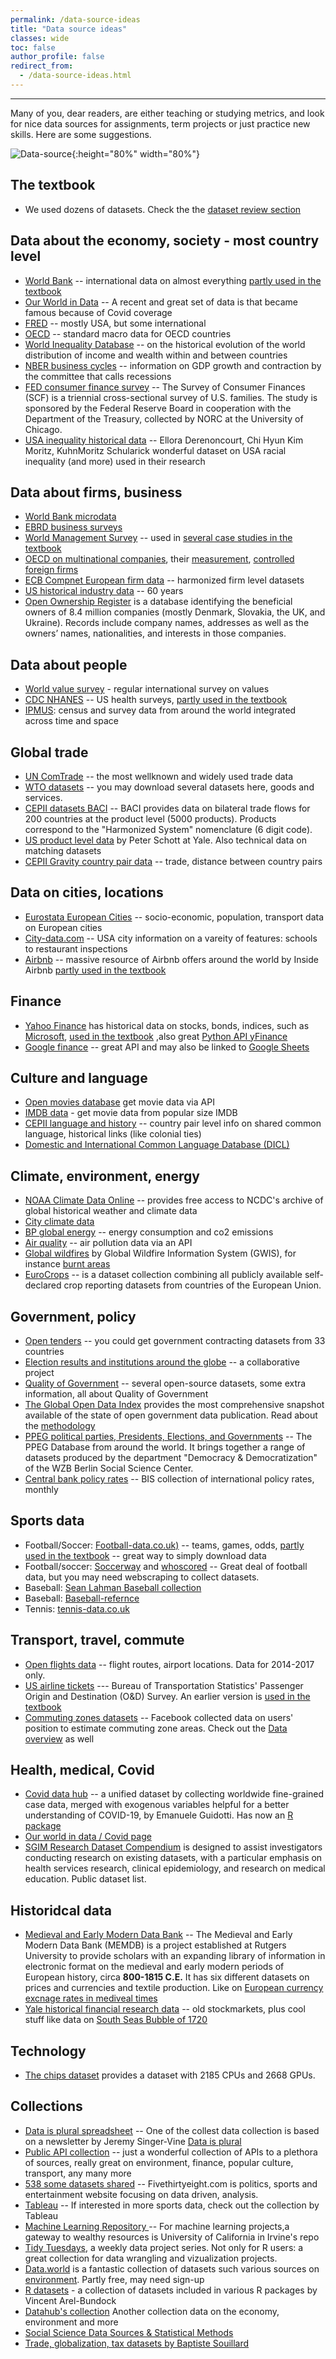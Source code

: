 ```yaml
---
permalink: /data-source-ideas
title: "Data source ideas"
classes: wide
toc: false
author_profile: false
redirect_from:
  - /data-source-ideas.html
---
```

___

Many of you, dear readers, are either teaching or studying metrics, and look for nice data sources for assignments, term projects or just practice new skills. Here are some suggestions. 


![Data-source](/images/data-source-ideas.png){:height="80%" width="80%"}

## The textbook
* We used dozens of datasets. Check the the [dataset review section](/datasets/)


## Data about the economy, society - most country level

* [World Bank](https://data.worldbank.org/) -- international data on almost everything [partly used in the textbook](/casestudies/#ch08b-how-is-life-expectancy-related-to-the-average-income-of-a-country)
* [Our World in Data](https://ourworldindata.org/) -- A recent and great set of data is that became famous because of Covid coverage
* [FRED]( https://fred.stlouisfed.org/) -- mostly USA, but some international 
* [OECD](https://data.oecd.org) --  standard macro data for OECD countries
* [World Inequality Database](https://wid.world) -- on the historical evolution of the world distribution of income and wealth within and between countries 
* [NBER business cycles](https://www.nber.org/research/data/us-business-cycle-expansions-and-contractions) -- information on GDP growth and contraction by the committee that calls recessions
* [FED consumer finance survey](https://www.federalreserve.gov/econres/aboutscf.htm) -- The Survey of Consumer Finances (SCF) is a triennial cross-sectional survey of U.S. families. The study is sponsored by the Federal Reserve Board in cooperation with the Department of the Treasury, collected by NORC at the University of Chicago. 
* [USA inequality historical data](https://sites.google.com/view/ellora-derenoncourt/us-inequality-data) -- Ellora Derenoncourt, Chi Hyun Kim Moritz, KuhnMoritz Schularick wonderful dataset on USA racial inequality (and more) used in their research


## Data about firms, business

* [World Bank microdata](https://microdata.worldbank.org/index.php/home)
* [EBRD business surveys](https://www.beeps-ebrd.com/)
* [World Management Survey](https://worldmanagementsurvey.org/survey-data/download-data/) -- used in [several case studies in the textbook](/casestudies/#ch04a-management-quality-and-firm-size-describing-patterns-of-association)  
* [OECD on multinational companies](https://www.oecd.org/sti/ind/amne.htm), their [measurement](https://www.oecd.org/sdd/its/measuring-multinational-enterprises.htm), [controlled foreign firms](https://qdd.oecd.org/subject.aspx?Subject=CFC)
* [ECB Compnet European firm data](https://www.comp-net.org/) -- harmonized firm level datasets
* [US historical industry data](https://www.nber.org/research/data/nber-ces-manufacturing-industry-database) -- 60 years
* [Open Ownership Register](https://register.openownership.org/download) is a database identifying the beneficial owners of 8.4 million companies (mostly Denmark, Slovakia, the UK, and Ukraine). Records include company names, addresses as well as the owners’ names, nationalities, and interests in those companies.

## Data about people
* [World value survey](https://www.worldvaluessurvey.org/wvs.jsp) - regular international survey on values
* [CDC NHANES](https://www.cdc.gov/nchs/nhanes/index.htm) -- US health surveys, [partly used in the textbook](/casestudies/#ch19a-food-and-health)
* [IPMUS](www.ipums.org): census and survey data from around the world integrated across time and space 


## Global trade
* [UN ComTrade](https://comtrade.un.org/) -- the most wellknown and widely used trade data
* [WTO datasets](https://www.wto.org/english/res_e/statis_e/trade_datasets_e.htm) -- you may download several datasets here, goods and services.
* [CEPII datasets BACI](http://www.cepii.fr/CEPII/en/bdd_modele/bdd_modele_item.asp?id=37) -- BACI provides data on bilateral trade flows for 200 countries at the product level (5000 products). Products correspond to the "Harmonized System" nomenclature (6 digit code).
* [US product level data](https://faculty.som.yale.edu/peterschott/international-trade-data/) by Peter Schott at Yale. Also technical data on matching datasets
* [CEPII Gravity country pair data](http://www.cepii.fr/cepii/en/bdd_modele/bdd_modele_item.asp?id=8) -- trade, distance between country pairs

## Data on cities, locations
* [Eurostata European Cities](https://ec.europa.eu/eurostat/statistics-explained/index.php?title=Statistics_on_European_cities) -- socio-economic, population, transport data on European cities
* [City-data.com](https://www.city-data.com/) -- USA city information on a vareity of features: schools to restaurant inspections
* [Airbnb](http://insideairbnb.com/) -- massive resource of Airbnb offers around the world by Inside Airbnb  [partly used in the textbook](/casestudies/#ch14b-predicting-airbnb-apartment-prices-selecting-a-regression-model)


## Finance
* [Yahoo Finance](https://finance.yahoo.com/) has historical data on stocks, bonds, indices, such as [Microsoft](https://finance.yahoo.com/quote/MSFT/history?p=MSFT), [used in the textbook](/casestudies/#ch12a-returns-on-a-company-stock-and-market-returns) ,also great [Python API yFinance](https://aroussi.com/post/python-yahoo-finance)
* [Google finance](https://www.google.com/finance/?hl=en) -- great API and may also be linked to [Google Sheets](https://support.google.com/docs/answer/3093281?hl=en)

## Culture and language
* [Open movies database](http://www.omdbapi.com/) get movie data via API
* [IMDB data](https://www.imdb.com/interfaces/) - get movie data from popular size IMDB
* [CEPII language and history](http://www.cepii.fr/cepii/en/bdd_modele/bdd_modele_item.asp?id=19) -- country pair level info on shared common language, historical links (like colonial ties)
* [Domestic and International Common Language Database (DICL)](https://www.usitc.gov/data/dicl.htm)


## Climate, environment, energy
* [NOAA Climate Data Online](https://www.ncdc.noaa.gov/cdo-web/) -- provides free access to NCDC's archive of global historical weather and climate data
* [City climate data](https://en.climate-data.org/)
* [BP global energy](https://www.bp.com/en/global/corporate/energy-economics/statistical-review-of-world-energy.html) -- energy consumption and co2 emissions
* [Air quality](https://www.iqair.com/air-pollution-data-api) -- air pollution data via an API
* [Global wildfires](https://gwis.jrc.ec.europa.eu/applications/data-and-services) by Global Wildfire Information System (GWIS), for instance [burnt areas](https://gwis.jrc.ec.europa.eu/apps/country.profile/downloads)
* [EuroCrops](https://github.com/maja601/EuroCrops) --  is a dataset collection combining all publicly available self-declared crop reporting datasets from countries of the European Union. 

## Government, policy
* [Open tenders](https://opentender.eu/download) -- you could get government contracting datasets from 33 countries
* [Election results and institutions around the globe](https://cses.org/) -- a collaborative project 
* [Quality of Government](https://www.gu.se/en/quality-government/qog-data) -- several open-source datasets, some extra information, all about Quality of Government
* [The Global Open Data Index](http://index.okfn.org/place/) provides the most comprehensive snapshot available of the state of open government data publication. Read about the [methodology](http://index.okfn.org/methodology/)
* [PPEG political parties, Presidents, Elections, and Governments](https://ppeg.wzb.eu/) -- The PPEG Database from around the world. It brings together a range of datasets produced by the department "Democracy & Democratization" of the WZB Berlin Social Science Center.
* [Central bank policy rates](https://www.bis.org/statistics/cbpol.htm) -- BIS collection of international policy rates, monthly

## Sports data
* Football/Soccer: [Football-data.co.uk)](https://football-data.co.uk/) -- teams, games, odds, [partly used in the textbook](/casestudies/#ch24-estimating-the-impact-of-replacing-football-team-managers) -- great way to simply download data
* Football/soccer:  [Soccerway](https://int.soccerway.com/) and [whoscored](http://whoscored.com/) -- Great deal of football data,  but you may need webscraping to collect datasets. 
* Baseball: [Sean Lahman Baseball collection](http://www.seanlahman.com/baseball-archive/statistics/)
* Baseball: [Baseball-refernce](https://www.baseball-reference.com/)
* Tennis: [tennis-data.co.uk](http://www.tennis-data.co.uk/data.php)

## Transport, travel, commute
* [Open flights data](https://openflights.org/data.html) -- flight routes, airport locations. Data for 2014-2017 only. 
* [US airline tickets](https://www.bts.gov/topics/airlines-and-airports/origin-and-destination-survey-data) --- Bureau of Transportation Statistics' Passenger Origin and Destination (O&D) Survey. An earlier version is [used in the textbook](https://gabors-data-analysis.com/casestudies/#ch22a-how-does-a-merger-between-airlines-affect-prices)
* [Commuting zones datasets](https://data.humdata.org/dataset/commuting-zones) -- Facebook collected data on users' position to estimate commuting zone areas. Check out the [Data overview](https://dataforgood.facebook.com/dfg/tools/commuting-zones) as well 

## Health, medical, Covid
* [Covid data hub](https://covid19datahub.io/) --  a unified dataset by collecting worldwide fine-grained case data, merged with exogenous variables helpful for a better understanding of COVID-19, by Emanuele Guidotti. Has now an [R package](https://rviews.rstudio.com/2021/12/08/the-r-package-covid19/)
* [Our world in data / Covid page](https://ourworldindata.org/coronavirus)
* [SGIM Research Dataset Compendium](https://www.sgim.org/communities/research/dataset-compendium/public-datasets-description) is designed to assist investigators conducting research on existing datasets, with a particular emphasis on health services research, clinical epidemiology, and research on medical education. Public dataset list. 

## Historidcal data
* [Medieval and Early Modern Data Bank](https://memdb.libraries.rutgers.edu/) -- The Medieval and Early Modern Data Bank (MEMDB) is a project established at Rutgers University to provide scholars with an expanding library of information in electronic format on the medieval and early modern periods of European history, circa **800-1815 C.E.** It has six different datasets on prices and currencies and textile production. Like on [European currency excnage rates in mediveal times](https://memdb.libraries.rutgers.edu/metz-currency)
* [Yale historical financial research data](https://som.yale.edu/centers/international-center-for-finance/data/historical-financial-research-data) -- old stockmarkets, plus cool stuff like data on [South Seas Bubble of 1720](https://som.yale.edu/centers/international-center-for-finance/data/historical-financial-research-data/south-seas-bubble-1720)


## Technology
* [The chips dataset](https://chip-dataset.vercel.app/) provides a dataset with 2185 CPUs and 2668 GPUs.

## Collections
*  [Data is plural spreadsheet](https://docs.google.com/spreadsheets/d/1wZhPLMCHKJvwOkP4juclhjFgqIY8fQFMemwKL2c64vk/edit#gid=0) -- One of the collest  data collection is based on a newsletter by Jeremy Singer-Vine [Data is plural](https://www.data-is-plural.com/)
* [Public API collection](https://github.com/public-apis/public-apis) -- just a wonderful collection of APIs to a plethora of sources, really great on environment, finance, popular culture, transport, any many more
* [538 some datasets shared](https://data.fivethirtyeight.com/) -- Fivethirtyeight.com is politics, sports and entertainment website focusing on data driven, analysis. 
* [Tableau](https://public.tableau.com/s/blog/2014/03/where-find-sports-data) -- If interested in more sports data, check out the collection by Tableau
* [Machine Learning Repository ](https://archive.ics.uci.edu/ml/index.php) -- For machine learning projects,a gateway to wealthy resources is University of California in Irvine's  repo
* [Tidy Tuesdays](https://github.com/rfordatascience/tidytuesday#datasets), a weekly data project series. Not only for R users: a great collection for data wrangling and vizualization projects.
* [Data.world](https://data.world/) is a fantastic collection of datasets such various sources on [environment](https://data.world/datasets/environment). Partly free, may need sign-up
* [R datasets](https://vincentarelbundock.github.io/Rdatasets/datasets.html) - a collection of datasets included in various R packages by Vincent Arel-Bundock 
* [Datahub's collection](https://datahub.io/collections) Another collection data on the economy, environment and more
* [Social Science Data Sources & Statistical Methods](https://guides.emich.edu/data/free-data)
* [Trade, globalization, tax datasets by Baptiste Souillard](https://www.baptistesouillard.com/resources)